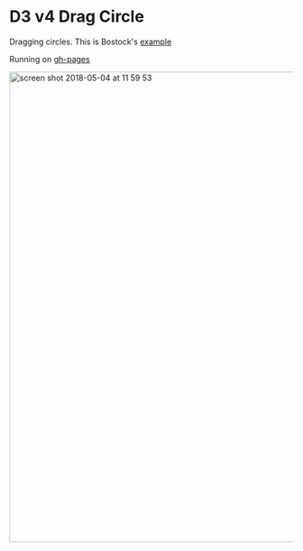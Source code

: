 # D3 v4 Drag Circle

Dragging circles. This is Bostock's [example](https://bl.ocks.org/mbostock/22994cc97fefaeede0d861e6815a847e)

Running on [gh-pages](https://shanegibney.github.io/d3-drag-circles/)

<img width="833" alt="screen shot 2018-05-04 at 11 59 53" src="https://user-images.githubusercontent.com/17167992/39624838-b67c0272-4f92-11e8-8752-f3d3387a6a72.png">
